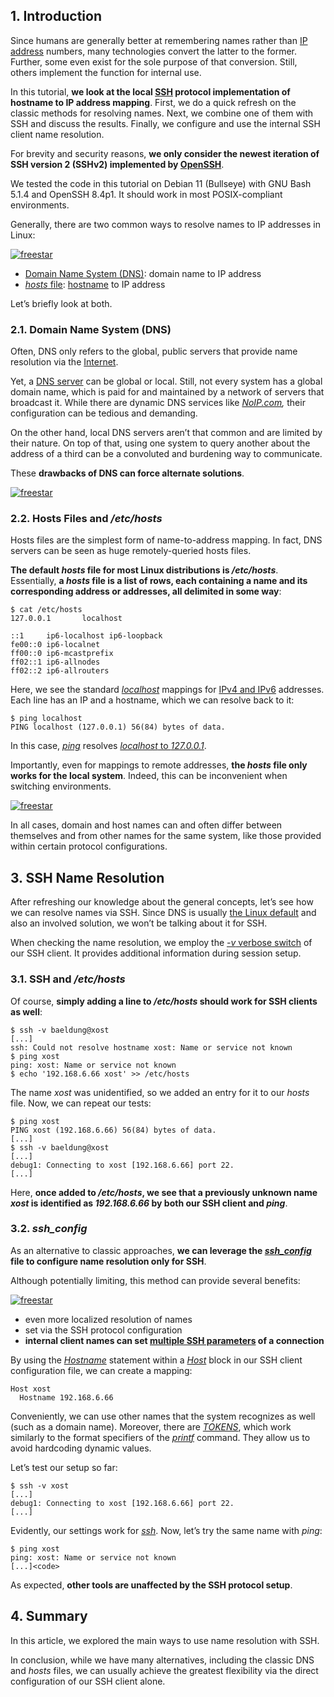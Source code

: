   

## 1\. Introduction[](https://www.baeldung.com/linux/ssh-name-resolution-ip#introduction)

Since humans are generally better at remembering names rather than [IP address](https://www.baeldung.com/cs/ipv4-vs-ipv6#ip-address) numbers, many technologies convert the latter to the former. Further, some even exist for the sole purpose of that conversion. Still, others implement the function for internal use.

In this tutorial, **we look at the local [SSH](https://www.baeldung.com/cs/ssh-intro) protocol implementation of hostname to IP address mapping**. First, we do a quick refresh on the classic methods for resolving names. Next, we combine one of them with SSH and discuss the results. Finally, we configure and use the internal SSH client name resolution.

For brevity and security reasons, **we only consider the newest iteration of SSH version 2 (SSHv2) implemented by [OpenSSH](https://www.baeldung.com/linux/ssh-key-types-convert-ppk#1-openssh)**.

We tested the code in this tutorial on Debian 11 (Bullseye) with GNU Bash 5.1.4 and OpenSSH 8.4p1. It should work in most POSIX-compliant environments.

Generally, there are two common ways to resolve names to IP addresses in Linux:

[![freestar](https://a.pub.network/core/imgs/fslogo-green.svg)](https://ads.freestar.com/?utm_campaign=branding&utm_medium=banner&utm_source=baeldung.com&utm_content=baeldung_leaderboard_mid_1)

-   [Domain Name System (DNS)](https://www.baeldung.com/cs/dns-intro): domain name to IP address
-   [_hosts_ file](https://www.baeldung.com/linux/wildcard-subdomain-hosts-file#modifyingetchosts): [hostname](https://www.baeldung.com/linux/set-or-change-system-hostname) to IP address

Let’s briefly look at both.

### 2.1. Domain Name System (DNS)[](https://www.baeldung.com/linux/ssh-name-resolution-ip#1-domain-name-system-dns)

Often, DNS only refers to the global, public servers that provide name resolution via the [Internet](https://www.baeldung.com/cs/non-routable-ip-address#internet).

Yet, a [DNS server](https://www.baeldung.com/cs/dns-authoritative-server-ip) can be global or local. Still, not every system has a global domain name, which is paid for and maintained by a network of servers that broadcast it. While there are dynamic DNS services like _[NoIP.com](https://www.noip.com/),_ their configuration can be tedious and demanding.

On the other hand, local DNS servers aren’t that common and are limited by their nature. On top of that, using one system to query another about the address of a third can be a convoluted and burdening way to communicate.

These **drawbacks of DNS can force alternate solutions**.

[![freestar](https://a.pub.network/core/imgs/fslogo-green.svg)](https://ads.freestar.com/?utm_campaign=branding&utm_medium=banner&utm_source=baeldung.com&utm_content=baeldung_leaderboard_mid_2)

### 2.2. Hosts Files and _/etc/hosts_[](https://www.baeldung.com/linux/ssh-name-resolution-ip#2-hosts-files-and-etchosts)

Hosts files are the simplest form of name-to-address mapping. In fact, DNS servers can be seen as huge remotely-queried hosts files.

**The default _hosts_ file for most Linux distributions is _/etc/hosts_**. Essentially, **a _hosts_ file is a list of rows, each containing a name and its corresponding address or addresses, all delimited in some way**:

```
$ cat /etc/hosts
127.0.0.1       localhost

::1     ip6-localhost ip6-loopback
fe00::0 ip6-localnet
ff00::0 ip6-mcastprefix
ff02::1 ip6-allnodes
ff02::2 ip6-allrouters
```

Here, we see the standard [_localhost_](https://www.baeldung.com/cs/127-0-0-1-vs-localhost#what-is-localhost) mappings for [IPv4 and IPv6](https://www.baeldung.com/cs/ipv4-vs-ipv6) addresses. Each line has an IP and a hostname, which we can resolve back to it:

```
$ ping localhost
PING localhost (127.0.0.1) 56(84) bytes of data.
```

In this case, [_ping_](https://www.baeldung.com/linux/ping-command) resolves [_localhost_ to _127.0.0.1_](https://www.baeldung.com/cs/127-0-0-1-vs-localhost).

Importantly, even for mappings to remote addresses, **the _hosts_ file only works for the local system**. Indeed, this can be inconvenient when switching environments.

[![freestar](https://a.pub.network/core/imgs/fslogo-green.svg)](https://ads.freestar.com/?utm_campaign=branding&utm_medium=banner&utm_source=baeldung.com&utm_content=baeldung_leaderboard_mid_3)

In all cases, domain and host names can and often differ between themselves and from other names for the same system, like those provided within certain protocol configurations.

## 3\. SSH Name Resolution[](https://www.baeldung.com/linux/ssh-name-resolution-ip#ssh-name-resolution)

After refreshing our knowledge about the general concepts, let’s see how we can resolve names via SSH. Since DNS is usually [the Linux default](https://www.baeldung.com/linux/resolve-conf-systemd-avahi) and also an involved solution, we won’t be talking about it for SSH.

When checking the name resolution, we employ the [_\-v_ verbose switch](https://man.openbsd.org/ssh#v) of our SSH client. It provides additional information during session setup.

### 3.1. SSH and _/etc/hosts_[](https://www.baeldung.com/linux/ssh-name-resolution-ip#1-ssh-and-etchosts)

Of course, **simply adding a line to _/etc/hosts_ should work for SSH clients as well**:

```
$ ssh -v baeldung@xost
[...]
ssh: Could not resolve hostname xost: Name or service not known
$ ping xost
ping: xost: Name or service not known
$ echo '192.168.6.66 xost' >> /etc/hosts
```

The name _xost_ was unidentified, so we added an entry for it to our _hosts_ file. Now, we can repeat our tests:

```
$ ping xost
PING xost (192.168.6.66) 56(84) bytes of data.
[...]
$ ssh -v baeldung@xost
[...]
debug1: Connecting to xost [192.168.6.66] port 22.
[...]
```

Here, **once added to _/etc/hosts_, we see that a previously unknown name _xost_ is identified as _192.168.6.66_ by both our SSH client and _ping_**.

### 3.2. _ssh\_config_[](https://www.baeldung.com/linux/ssh-name-resolution-ip#2-sshconfig)

As an alternative to classic approaches, **we can leverage the [_ssh\_config_](https://man.openbsd.org/ssh_config) file to configure name resolution only for SSH**.

Although potentially limiting, this method can provide several benefits:

[![freestar](https://a.pub.network/core/imgs/fslogo-green.svg)](https://ads.freestar.com/?utm_campaign=branding&utm_medium=banner&utm_source=baeldung.com&utm_content=baeldung_incontent_1)

-   even more localized resolution of names
-   set via the SSH protocol configuration
-   **internal client names can set [multiple SSH parameters](https://www.baeldung.com/linux/ssh-automate-commands-upon-connection#ssh-remotecommand) of a connection**

By using the [_Hostname_](https://man.openbsd.org/ssh_config#Hostname) statement within a [_Host_](https://man.openbsd.org/ssh_config#Host) block in our SSH client configuration file, we can create a mapping:

```
Host xost
  Hostname 192.168.6.66
```

Conveniently, we can use other names that the system recognizes as well (such as a domain name). Moreover, there are [_TOKENS_](https://man.openbsd.org/ssh_config#TOKENS), which work similarly to the format specifiers of the [_printf_](https://www.baeldung.com/linux/printf-echo#printf) command. They allow us to avoid hardcoding dynamic values.

Let’s test our setup so far:

```
$ ssh -v xost
[...]
debug1: Connecting to xost [192.168.6.66] port 22.
[...]
```

Evidently, our settings work for [_ssh_](https://man.openbsd.org/ssh). Now, let’s try the same name with _ping_:

```
$ ping xost
ping: xost: Name or service not known
[...]<code>
```

As expected, **other tools are unaffected by the SSH protocol setup**.

## 4\. Summary[](https://www.baeldung.com/linux/ssh-name-resolution-ip#summary)

In this article, we explored the main ways to use name resolution with SSH.

In conclusion, while we have many alternatives, including the classic DNS and _hosts_ files, we can usually achieve the greatest flexibility via the direct configuration of our SSH client alone.